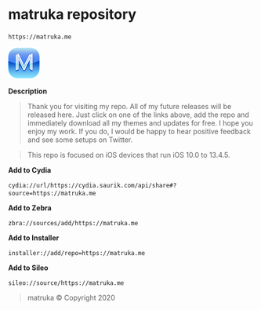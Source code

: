 # matruka repository 
`https://matruka.me`

![Alt text](/CydiaIcon.png) 

**Description**

>Thank you for visiting my repo. All of my future releases will be released here. Just click on one of the links above, add the repo and immediately download all my themes and updates for free. I hope you enjoy my work. If you do, I would be happy to hear positive feedback and see some setups on Twitter.

>This repo is focused on iOS devices that run iOS 10.0 to 13.4.5.

**Add to Cydia**
```
cydia://url/https://cydia.saurik.com/api/share#?source=https://matruka.me
```

**Add to Zebra**
```
zbra://sources/add/https://matruka.me
```

**Add to Installer**
```
installer://add/repo=https://matruka.me
```

**Add to Sileo**
```
sileo://source/https://matruka.me
```

>matruka © Copyright 2020
